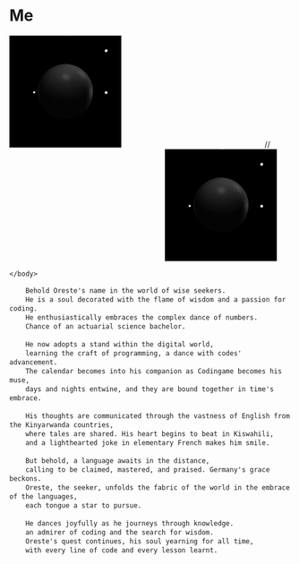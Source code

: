 # Me
<!DOCTYPE html>
<html>
	<body>
		<div style="align=center";>
		    <img src="https://github.com/tuoreste/Me/blob/main/giphy.gif" alt="image" style="width: 200px; margin-right: 50%;">
		//</div>
		<div style="display: flex; justify-content: center;">
		    <img src="https://github.com/tuoreste/Me/blob/main/giphy.gif" alt="image" style="width: 200px; margin-left: 50%;">
		</div>

	</body>
</html>	

		Behold Oreste's name in the world of wise seekers.
		He is a soul decorated with the flame of wisdom and a passion for coding.
		He enthusiastically embraces the complex dance of numbers.
		Chance of an actuarial science bachelor.
	
		He now adopts a stand within the digital world,
		learning the craft of programming, a dance with codes' advancement.
		The calendar becomes into his companion as Codingame becomes his muse,
		days and nights entwine, and they are bound together in time's embrace.
	
		His thoughts are communicated through the vastness of English from the Kinyarwanda countries,
		where tales are shared. His heart begins to beat in Kiswahili,
		and a lighthearted joke in elementary French makes him smile.

		But behold, a language awaits in the distance,
		calling to be claimed, mastered, and praised. Germany's grace beckons.
		Oreste, the seeker, unfolds the fabric of the world in the embrace of the languages,
		each tongue a star to pursue.

		He dances joyfully as he journeys through knowledge.
		an admirer of coding and the search for wisdom.
		Oreste's quest continues, his soul yearning for all time,
		with every line of code and every lesson learnt.
